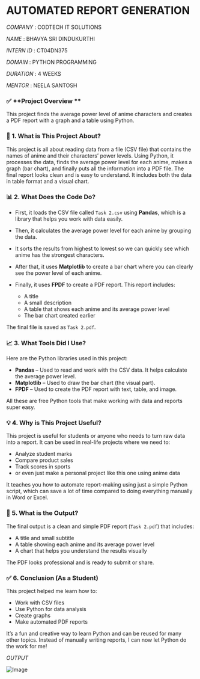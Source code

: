 # AUTOMATED REPORT GENERATION

*COMPANY* : CODTECH IT SOLUTIONS

*NAME* : BHAVYA SRI DINDUKURTHI

*INTERN ID* : CT04DN375

*DOMAIN* : PYTHON PROGRAMMING

*DURATION* : 4 WEEKS

*MENTOR* : NEELA SANTOSH


### ✅ **Project Overview **

This project finds the average power level of anime characters and creates a PDF report with a graph and a table using Python.


### 📌 **1. What is This Project About?**

This project is all about reading data from a file (CSV file) that contains the names of anime and their characters’ power levels. Using Python, it processes the data, finds the average power level for each anime, makes a graph (bar chart), and finally puts all the information into a PDF file. The final report looks clean and is easy to understand. It includes both the data in table format and a visual chart.


### 📊 **2. What Does the Code Do?**

* First, it loads the CSV file called `Task 2.csv` using **Pandas**, which is a library that helps you work with data easily.
* Then, it calculates the average power level for each anime by grouping the data.
* It sorts the results from highest to lowest so we can quickly see which anime has the strongest characters.
* After that, it uses **Matplotlib** to create a bar chart where you can clearly see the power level of each anime.
* Finally, it uses **FPDF** to create a PDF report. This report includes:

  * A title
  * A small description
  * A table that shows each anime and its average power level
  * The bar chart created earlier

The final file is saved as `Task 2.pdf`.


### 📈 **3. What Tools Did I Use?**

Here are the Python libraries used in this project:

* **Pandas** – Used to read and work with the CSV data. It helps calculate the average power level.
* **Matplotlib** – Used to draw the bar chart (the visual part).
* **FPDF** – Used to create the PDF report with text, table, and image.

All these are free Python tools that make working with data and reports super easy.


### 💡 **4. Why is This Project Useful?**

This project is useful for students or anyone who needs to turn raw data into a report. It can be used in real-life projects where we need to:

* Analyze student marks
* Compare product sales
* Track scores in sports
* or even just make a personal project like this one using anime data

It teaches you how to automate report-making using just a simple Python script, which can save a lot of time compared to doing everything manually in Word or Excel.


### 📁 **5. What is the Output?**

The final output is a clean and simple PDF report (`Task 2.pdf`) that includes:

* A title and small subtitle
* A table showing each anime and its average power level
* A chart that helps you understand the results visually

The PDF looks professional and is ready to submit or share.


### ✅ **6. Conclusion (As a Student)**

This project helped me learn how to:

* Work with CSV files
* Use Python for data analysis
* Create graphs
* Make automated PDF reports

It’s a fun and creative way to learn Python and can be reused for many other topics. Instead of manually writing reports, I can now let Python do the work for me!

*OUTPUT*

![Image](https://github.com/user-attachments/assets/18105af2-8802-43fb-8d29-bec6e27228ed)





